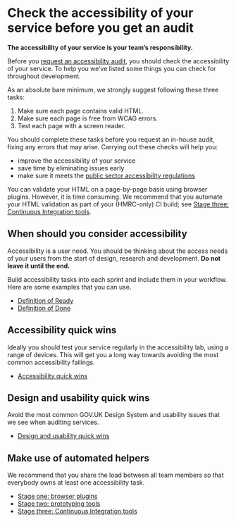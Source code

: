 # Check the accessibility of your service before you get an audit

**The accessibility of your service is your team’s responsibility.**

Before you [request an accessibility audit](request-an-accessibility-audit.md), you should check the accessibility of your service. To help you we’ve listed some things you can check for throughout development.

As an absolute bare minimum, we strongly suggest following these three tasks:

1. Make sure each page contains valid HTML.
2. Make sure each page is free from WCAG errors.
3. Test each page with a screen reader.

You should complete these tasks before you request an in-house audit, fixing any errors that may arise. Carrying out these checks will help you:

- improve the accessibility of your service
- save time by eliminating issues early
- make sure it meets the [public sector accessibility regulations](regulations-to-make-public-sector-websites-and-mobile-applications-accessible.md)

You can validate your HTML on a page-by-page basis using browser plugins. However, it is time consuming. We recommend that you automate your HTML validation as part of your (HMRC-only) CI build; see [Stage three: Continuous Integration tools](stage-three--ci-tools.md).

## When should you consider accessibility

Accessibility is a user need. You should be thinking about the access needs of your users from the start of design, research and development. **Do not leave it until the end.**

Build accessibility tasks into each sprint and include them in your workflow. Here are some examples that you can use.

- [Definition of Ready](definition-of-ready.md)
- [Definition of Done](definition-of-done.md)

## Accessibility quick wins

​Ideally you should test your service regularly in the accessibility lab, using a range of devices. This will get you a long way towards avoiding the most common accessibility failings.

- [Accessibility quick wins](accessibility-quick-wins.md)

## Design and usability quick wins

Avoid the most common GOV.UK Design System and usability issues that we see when auditing services.

- [Design and usability quick wins](design-and-usability-quick-wins.md)

## Make use of automated helpers

We recommend that you share the load between all team members so that everybody owns at least one accessibility task.

- [Stage one: browser plugins](stage-one--browser-plugins.md)
- [Stage two: prototyping tools](stage-two--prototyping-tools.md)
- [Stage three: Continuous Integration tools](stage-three--ci-tools.md)
